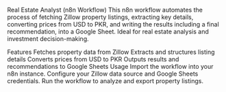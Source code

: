 Real Estate Analyst (n8n Workflow)
This n8n workflow automates the process of fetching Zillow property listings, extracting key details, converting prices from USD to PKR, and writing the results including a final recommendation, into a Google Sheet.
Ideal for real estate analysis and investment decision-making.

Features
Fetches property data from Zillow
Extracts and structures listing details
Converts prices from USD to PKR
Outputs results and recommendations to Google Sheets
Usage
Import the workflow into your n8n instance.
Configure your Zillow data source and Google Sheets credentials.
Run the workflow to analyze and export property listings.
